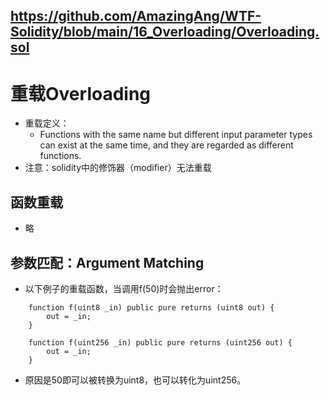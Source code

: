 https://github.com/AmazingAng/WTF-Solidity/blob/main/16_Overloading/Overloading.sol
---
# 重载Overloading
 - 重载定义：
    - Functions with the same name but different input parameter types can exist at the same time, and they are regarded as different functions.
 - 注意：solidity中的修饰器（modifier）无法重载
## 函数重载
 - 略
## 参数匹配：Argument Matching
 - 以下例子的重载函数，当调用f(50)时会抛出error：
```solidity
    function f(uint8 _in) public pure returns (uint8 out) {
        out = _in;
    }

    function f(uint256 _in) public pure returns (uint256 out) {
        out = _in;
    }
```
 - 原因是50即可以被转换为uint8，也可以转化为uint256。